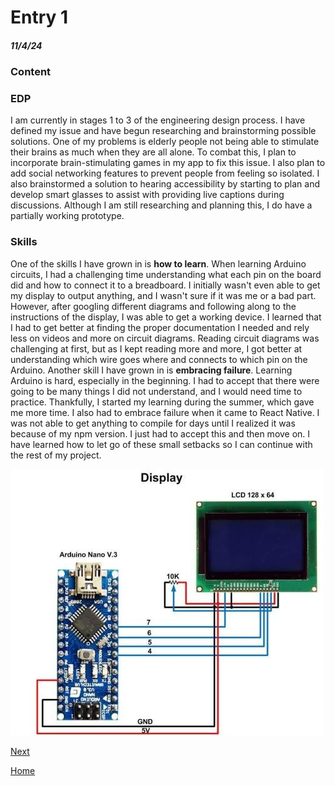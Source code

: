 # Entry 1
##### 11/4/24

### Content

### EDP
I am currently in stages 1 to 3 of the engineering design process. I have defined my issue and have begun researching and brainstorming possible solutions. One of my problems is elderly people not being able to stimulate their brains as much when they are all alone. To combat this, I plan to incorporate brain-stimulating games in my app to fix this issue. I also plan to add social networking features to prevent people from feeling so isolated. I also brainstormed a solution to hearing accessibility by starting to plan and develop smart glasses to assist with providing live captions during discussions. Although I am still researching and planning this, I do have a partially working prototype.

### Skills
One of the skills I have grown in is **how to learn**. When learning Arduino circuits, I had a challenging time understanding what each pin on the board did and how to connect it to a breadboard. I initially wasn't even able to get my display to output anything, and I wasn't sure if it was me or a bad part. However, after googling different diagrams and following along to the instructions of the display, I was able to get a working device. I learned that I had to get better at finding the proper documentation I needed and rely less on videos and more on circuit diagrams. Reading circuit diagrams was challenging at first, but as I kept reading more and more, I got better at understanding which wire goes where and connects to which pin on the Arduino. Another skill I have grown in is **embracing failure**. Learning Arduino is hard, especially in the beginning. I had to accept that there were going to be many things I did not understand, and I would need time to practice. Thankfully, I started my learning during the summer, which gave me more time. I also had to embrace failure when it came to React Native. I was not able to get anything to compile for days until I realized it was because of my npm version. I just had to accept this and then move on. I have learned how to let go of these small setbacks so I can continue with the rest of my project.

![](./img/1.png)

[Next](entry02.md)

[Home](../README.md)
